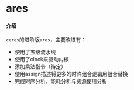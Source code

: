 # ares

#### 介绍
`ceres`的进阶版`ares`，主要改进有：
* 使用了五级流水线
* 使用了clock来驱动内核
* 添加乘法指令（待定）
* 使用assign描述将更多的时许组合逻辑用组合替换
* 完成时序分析，能耗分析与资源使用分析



